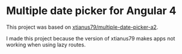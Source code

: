 # Multiple date picker for Angular 4

This project was based on [xtianus79/multiple-date-picker-a2](https://github.com/xtianus79/multiple-date-picker-a2).

I made this project because the version of xtianus79 makes apps not working when using lazy routes.
